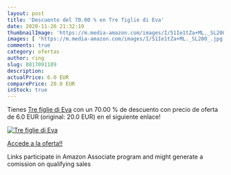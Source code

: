 ```yaml
---
layout: post
title: 'Descuento del 70.00 % en Tre figlie di Eva'
date: 2020-11-26 21:32:19
thumbnailImage: 'https://m.media-amazon.com/images/I/51Ie1tZa+ML._SL200_.jpg'
images: [ 'https://m.media-amazon.com/images/I/51Ie1tZa+ML._SL200_.jpg' ]
comments: true
category: ofertas
author: ring
slug: 8817091189
description:
actualPrice: 6.0 EUR
comparePrice: 20.0 EUR
inStock: true
---
```


Tienes [Tre figlie di Eva](https://www.amazon.it/dp/8817091189/?tag=tolees00-21) con un 70.00 % de descuento con precio de oferta de 6.0 EUR (original: 20.0 EUR) en el siguiente enlace!

[![Tre figlie di Eva](https://m.media-amazon.com/images/I/51Ie1tZa+ML._SL200_.jpg)](https://www.amazon.it/dp/8817091189/?tag=tolees00-21)

[Accede a la oferta!!](https://www.amazon.it/dp/8817091189/?tag=tolees00-21)

Links participate in Amazon Associate program and might generate a comission on qualifying sales


